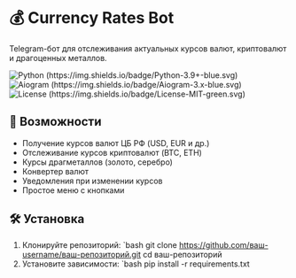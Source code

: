 # 💰 Currency Rates Bot

Telegram-бот для отслеживания актуальных курсов валют, криптовалют и драгоценных металлов.

![Python (https://img.shields.io/badge/Python-3.9+-blue.svg)](https://python.org)
![Aiogram (https://img.shields.io/badge/Aiogram-3.x-blue.svg)](https://docs.aiogram.dev/)
![License (https://img.shields.io/badge/License-MIT-green.svg)](LICENSE)

## 🌟 Возможности

- Получение курсов валют ЦБ РФ (USD, EUR и др.)
- Отслеживание курсов криптовалют (BTC, ETH)
- Курсы драгметаллов (золото, серебро)
- Конвертер валют
- Уведомления при изменении курсов
- Простое меню с кнопками

## 🛠 Установка

1. Клонируйте репозиторий:
`bash
git clone https://github.com/ваш-username/ваш-репозиторий.git
cd ваш-репозиторий
2. Установите зависимости:
`bash
pip install -r requirements.txt
